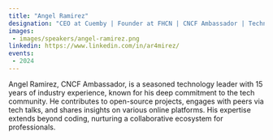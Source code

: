 ```yaml
---
title: "Angel Ramirez"
designation: "CEO at Cuemby | Founder at FHCN | CNCF Ambassador | Technology Advisor | Mentor"
images:
 - images/speakers/angel-ramirez.png
linkedin: https://www.linkedin.com/in/ar4mirez/
events:
 - 2024
---
```


Angel Ramirez, CNCF Ambassador, is a seasoned technology leader with 15 years of industry experience, known for his deep commitment to the tech community. He contributes to open-source projects, engages with peers via tech talks, and shares insights on various online platforms. His expertise extends beyond coding, nurturing a collaborative ecosystem for professionals.